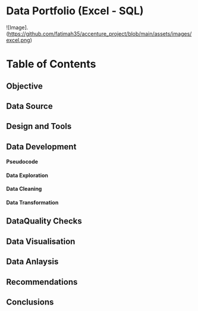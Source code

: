 # Data Portfolio (Excel - SQL)

![Image].(https://github.com/fatimah35/accenture_project/blob/main/assets/images/excel.png)

# Table of Contents
## Objective
## Data Source
## Design and Tools
## Data Development
#### Pseudocode
#### Data Exploration
#### Data Cleaning
#### Data Transformation
## DataQuality Checks
## Data Visualisation
## Data Anlaysis
## Recommendations
## Conclusions
